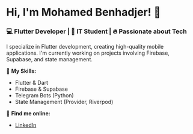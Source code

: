 # Hi, I'm Mohamed Benhadjer! 👋
### 💻 Flutter Developer | 🚀 IT Student | 🔥 Passionate about Tech

I specialize in Flutter development, creating high-quality mobile applications. I'm currently working on projects involving Firebase, Supabase, and state management.

📌 **My Skills:**
- Flutter & Dart
- Firebase & Supabase
- Telegram Bots (Python)
- State Management (Provider, Riverpod)

🔗 **Find me online:**
- [LinkedIn]([https://www.linkedin.com/in/yourname](https://www.linkedin.com/in/mohamed-benhadjer-40543b2a8/))

